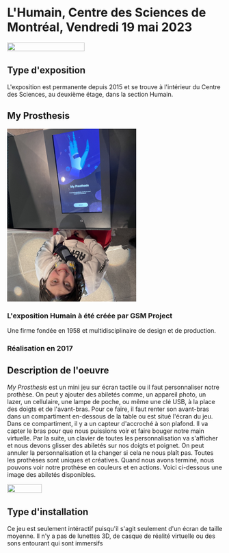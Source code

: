 # L'Humain, Centre des Sciences de Montréal, Vendredi 19 mai 2023
<img align="center" width="60%" height="10%" src="https://github.com/FOXTROTDELTALIMA/H23_V13_inspirations_LAFRENIERE/blob/main/fichier_Oeuvre_Centre_des_Sciences/Images/%C3%A9cran_accueil.png">

## Type d'exposition
L'exposition est permanente depuis 2015 et se trouve à l'intérieur du Centre des Sciences, au deuxième étage, dans la section Humain.

## My Prosthesis
<img align="center" width="60%" height="10%" src="https://github.com/FOXTROTDELTALIMA/H23_V13_inspirations_LAFRENIERE/blob/main/fichier_Oeuvre_Centre_des_Sciences/Images/moi.png">

### L'exposition Humain à été créée par GSM Project
Une firme fondée en 1958 et multidisciplinaire de design et de production.

### Réalisation en 2017

## Description de l'oeuvre
_My Prosthesis_ est un mini jeu sur écran tactile ou il faut personnaliser notre prothèse. On peut y ajouter des abiletés comme, un appareil photo, un lazer, un cellulaire, une lampe de poche, ou même une clé USB, à la place des doigts et de l'avant-bras. Pour ce faire, il faut renter son avant-bras dans un compartiment en-dessous de la table ou est situé l'écran du jeu. Dans ce compartiment, il y a un capteur d'accroché à son plafond. Il va capter le bras pour que nous puissions voir et faire bouger notre main virtuelle. Par la suite, un clavier de toutes les personnalisation va s'afficher et nous devons glisser des abiletés sur nos doigts et poignet. On peut annuler la personnalisation et la changer si cela ne nous plaît pas. Toutes les prothèses sont uniques et créatives. Quand nous avons terminé, nous pouvons voir notre prothèse en couleurs et en actions. Voici ci-dessous une image des abiletés disponibles.

<img align="center" width="40%" height="10%" src="https://github.com/FOXTROTDELTALIMA/H23_V13_inspirations_LAFRENIERE/blob/main/fichier_Oeuvre_Centre_des_Sciences/Images/abilet%C3%A9s.png">

## Type d'installation
Ce jeu est seulement intéractif puisqu'il s'agit seulement d'un écran de taille moyenne. Il n'y a pas de lunettes 3D, de casque de réalité virtuelle ou des sons entourant qui sont immersifs
